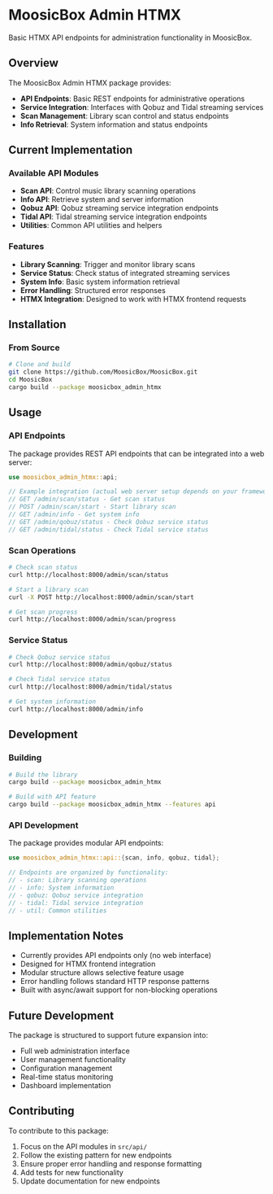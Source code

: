 # MoosicBox Admin HTMX

Basic HTMX API endpoints for administration functionality in MoosicBox.

## Overview

The MoosicBox Admin HTMX package provides:

- **API Endpoints**: Basic REST endpoints for administrative operations
- **Service Integration**: Interfaces with Qobuz and Tidal streaming services
- **Scan Management**: Library scan control and status endpoints
- **Info Retrieval**: System information and status endpoints

## Current Implementation

### Available API Modules
- **Scan API**: Control music library scanning operations
- **Info API**: Retrieve system and server information
- **Qobuz API**: Qobuz streaming service integration endpoints
- **Tidal API**: Tidal streaming service integration endpoints
- **Utilities**: Common API utilities and helpers

### Features
- **Library Scanning**: Trigger and monitor library scans
- **Service Status**: Check status of integrated streaming services
- **System Info**: Basic system information retrieval
- **Error Handling**: Structured error responses
- **HTMX Integration**: Designed to work with HTMX frontend requests

## Installation

### From Source

```bash
# Clone and build
git clone https://github.com/MoosicBox/MoosicBox.git
cd MoosicBox
cargo build --package moosicbox_admin_htmx
```

## Usage

### API Endpoints

The package provides REST API endpoints that can be integrated into a web server:

```rust
use moosicbox_admin_htmx::api;

// Example integration (actual web server setup depends on your framework)
// GET /admin/scan/status - Get scan status
// POST /admin/scan/start - Start library scan
// GET /admin/info - Get system info
// GET /admin/qobuz/status - Check Qobuz service status
// GET /admin/tidal/status - Check Tidal service status
```

### Scan Operations

```bash
# Check scan status
curl http://localhost:8000/admin/scan/status

# Start a library scan
curl -X POST http://localhost:8000/admin/scan/start

# Get scan progress
curl http://localhost:8000/admin/scan/progress
```

### Service Status

```bash
# Check Qobuz service status
curl http://localhost:8000/admin/qobuz/status

# Check Tidal service status
curl http://localhost:8000/admin/tidal/status

# Get system information
curl http://localhost:8000/admin/info
```

## Development

### Building

```bash
# Build the library
cargo build --package moosicbox_admin_htmx

# Build with API feature
cargo build --package moosicbox_admin_htmx --features api
```

### API Development

The package provides modular API endpoints:

```rust
use moosicbox_admin_htmx::api::{scan, info, qobuz, tidal};

// Endpoints are organized by functionality:
// - scan: Library scanning operations
// - info: System information
// - qobuz: Qobuz service integration
// - tidal: Tidal service integration
// - util: Common utilities
```

## Implementation Notes

- Currently provides API endpoints only (no web interface)
- Designed for HTMX frontend integration
- Modular structure allows selective feature usage
- Error handling follows standard HTTP response patterns
- Built with async/await support for non-blocking operations

## Future Development

The package is structured to support future expansion into:

- Full web administration interface
- User management functionality
- Configuration management
- Real-time status monitoring
- Dashboard implementation

## Contributing

To contribute to this package:

1. Focus on the API modules in `src/api/`
2. Follow the existing pattern for new endpoints
3. Ensure proper error handling and response formatting
4. Add tests for new functionality
5. Update documentation for new endpoints
